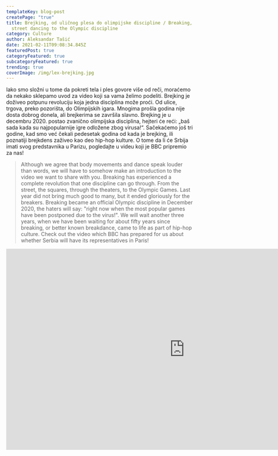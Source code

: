 ```yaml
---
templateKey: blog-post
createPage: "true"
title: Brejking, od uličnog plesa do olimpijske discipline / Breaking, from
  street dancing to the Olympic discipline
category: Culture
author: Aleksandar Tašić
date: 2021-02-11T09:08:34.845Z
featuredPost: true
categoryFeatured: true
subcategoryFeatured: true
trending: true
coverImage: /img/lex-brejking.jpg
---
```

Iako smo složni u tome da pokreti tela i ples govore više od reči, moraćemo da nekako sklepamo uvod za video koji sa vama želimo podeliti. Brejking je doživeo potpunu revoluciju koja jedna disciplina može proći. Od ulice, trgova, preko pozorišta, do Olimpijskih igara. Mnogima prošla godina nije dosta dobrog donela, ali brejkerima se završila slavno. Brejking je u decembru 2020. postao zvanično olimpijska disciplina, hejteri će reći: „baš sada kada su najpopularnije igre odložene zbog virusa!“. Sačekaćemo još tri godine, kad smo već čekali pedesetak godina od kada je brejking, ili poznatiji brejkdens zaživeo kao deo hip-hop kulture. O tome da li će Srbija imati svog predstavnika u Parizu, pogledajte u videu koji je BBC pripremio za nas!

> Although we agree that body movements and dance speak louder than words, we will have to somehow make an introduction to the video we want to share with you. Breaking has experienced a complete revolution that one discipline can go through. From the street, the squares, through the theaters, to the Olympic Games. Last year did not bring much good to many, but it ended gloriously for the breakers. Breaking became an official Olympic discipline in December 2020, the haters will say: "right now when the most popular games have been postponed due to the virus!". We will wait another three years, when we have been waiting for about fifty years since breaking, or better known breakdance, came to life as part of hip-hop culture. Check out the video which BBC has prepared for us about whether Serbia will have its representatives in Paris!

<iframe src="https://www.facebook.com/plugins/video.php?height=314&href=https%3A%2F%2Fwww.facebook.com%2FBBCNewsnasrpskom%2Fvideos%2F418135212586743%2F&show_text=false&width=960" width="960" height="540" style="border:none;overflow:hidden" scrolling="no" frameborder="0" allowfullscreen="true" allow="autoplay; clipboard-write; encrypted-media; picture-in-picture; web-share" allowFullScreen="true"></iframe>